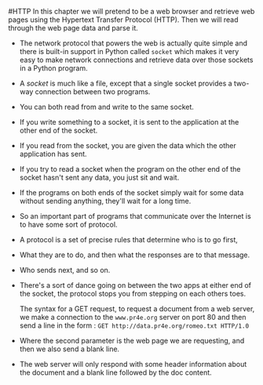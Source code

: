 #HTTP
In this chapter we will pretend to be a web browser and retrieve web pages using the Hypertext Transfer Protocol (HTTP). Then we will read through the web page data and parse it.

- The network protocol that powers the web is actually quite simple and there is built-in support in Python called `socket` which makes it very easy to make network connections and retrieve data over those sockets in a Python program.
- A *socket* is much like a file, except that a single socket provides a two-way connection between two programs.
- You can both read from and write to the same socket.
- If you write something to a socket, it is sent to the application at the other end of the socket.
- If you read from the socket, you are given the data which the other application has sent.

- If you try to read a socket when the program on the other end of the socket hasn't sent any data, you just sit and wait.
- If the programs on both ends of the socket simply wait for some data without sending anything, they'll wait for a long time.
- So an important part of programs that communicate over the Internet is to have some sort of protocol.

- A protocol is a set of precise rules that determine who is to go first,
- What they are to do, and then what the responses are to that message.
- Who sends next,  and so on.
- There's a sort of dance going on between the two apps at either end of the socket, the protocol stops you from stepping on each others toes.

	The syntax for a GET request, to request a document from a web server, we make a connection to the `www.pr4e.org` server on port 80 and then send a line in the form :
`GET http://data.pr4e.org/romeo.txt HTTP/1.0`
- Where the second parameter is the web page we are requesting, and then we also send a blank line.
- The web server will only respond with some header information about the document and a blank line followed by the doc content.


